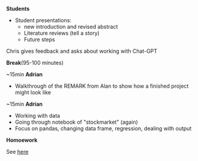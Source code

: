 **Students** 
- Student presentations:
  - new introduction and revised abstract
  - Literature reviews (tell a story)
  - Future steps

Chris gives feedback and asks about working with Chat-GPT

 **Break**(95-100 minutes)

~15min
**Adrian** 
- Walkthrough of the REMARK from Alan to show how a finished project might look like

~15min
**Adrian**
- Working with data
- Going through notebook of "stockmarket" (again)
- Focus on pandas, changing data frame, regression, dealing with output

**Homoework**

See [here](https://github.com/llorracc/as.180.369/tree/main/materials/draft#class-7)
